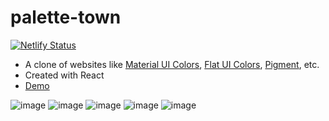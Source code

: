 # palette-town

[![Netlify Status](https://api.netlify.com/api/v1/badges/60a275a9-500a-4b3a-acb4-4e9b41000d57/deploy-status)](https://app.netlify.com/sites/condescending-kowalevski-64eb79/deploys)

* A clone of websites like [Material UI Colors](https://materialuicolors.co/), [Flat UI Colors](https://flatuicolors.com/), [Pigment](https://pigment.shapefactory.co), etc.
* Created with React
* [Demo](https://palette-town.netlify.app/)

![image](https://imgur.com/tJqhf3J.png)
![image](https://imgur.com/6YXFexF.png)
![image](https://imgur.com/S8eLOIR.png)
![image](https://imgur.com/5izLzmW.png)
![image](https://imgur.com/E2S82sz.png)
